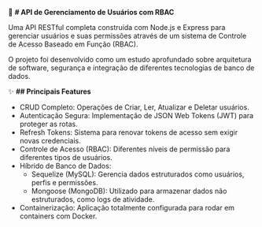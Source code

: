 🚀 **# API de Gerenciamento de Usuários com RBAC**

Uma API RESTful completa construída com Node.js e Express para gerenciar usuários e suas permissões através de um sistema de Controle de Acesso Baseado em Função (RBAC).

O projeto foi desenvolvido como um estudo aprofundado sobre arquitetura de software, segurança e integração de diferentes tecnologias de banco de dados.

✨ **## Principais Features**
- CRUD Completo: Operações de Criar, Ler, Atualizar e Deletar usuários.
- Autenticação Segura: Implementação de JSON Web Tokens (JWT) para proteger as rotas.
- Refresh Tokens: Sistema para renovar tokens de acesso sem exigir novas credenciais.
- Controle de Acesso (RBAC): Diferentes níveis de permissão para diferentes tipos de usuários.
- Híbrido de Banco de Dados:
  - Sequelize (MySQL): Gerencia dados estruturados como usuários, perfis e permissões.
  - Mongoose (MongoDB): Utilizado para armazenar dados não estruturados, como logs de atividade.
- Containerização: Aplicação totalmente configurada para rodar em containers com Docker.
